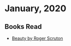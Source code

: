 # January, 2020

## Books Read

- [Beauty by Roger Scruton](https://www.goodreads.com/book/show/6323955-beauty)



